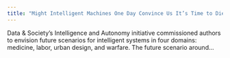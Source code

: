 ```yaml
---
title: "Might Intelligent Machines One Day Convince Us It’s Time to Die?"
---
```


Data & Society’s Intelligence and Autonomy initiative commissioned authors to envision future scenarios for intelligent systems in four domains: medicine, labor, urban design, and warfare. The future scenario around...

